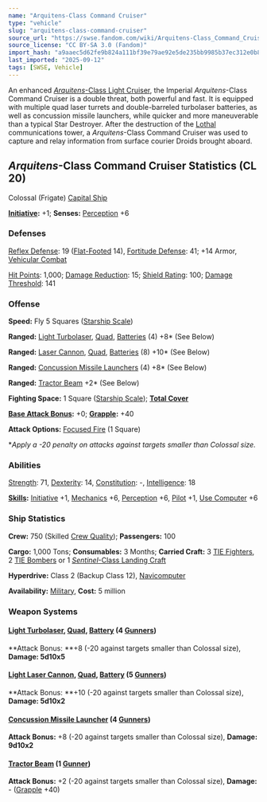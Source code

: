 ```yaml
---
name: "Arquitens-Class Command Cruiser"
type: "vehicle"
slug: "arquitens-class-command-cruiser"
source_url: "https://swse.fandom.com/wiki/Arquitens-Class_Command_Cruiser"
source_license: "CC BY-SA 3.0 (Fandom)"
import_hash: "a9aaec5d62fe9b824a111bf39e79ae92e5de235bb9985b37ec312e0b85ac28b4"
last_imported: "2025-09-12"
tags: [SWSE, Vehicle]
---
```

An enhanced [*Arquitens*-Class Light Cruiser](https://swse.fandom.com/wiki/Arquitens-Class_Light_Cruiser), the Imperial *Arquitens*-Class Command Cruiser is a double threat, both powerful and fast. It is equipped with multiple quad laser turrets and double-barreled turbolaser batteries, as well as concussion missile launchers, while quicker and more maneuverable than a typical Star Destroyer. After the destruction of the [Lothal](https://swse.fandom.com/wiki/Lothal) communications tower, a *Arquitens*-Class Command Cruiser was used to capture and relay information from surface courier Droids brought aboard.
## *Arquitens*-Class Command Cruiser Statistics (CL 20)
Colossal (Frigate) [Capital Ship](https://swse.fandom.com/wiki/Capital_Ship)

**[Initiative](https://swse.fandom.com/wiki/Initiative):** +1; **Senses:** [Perception](https://swse.fandom.com/wiki/Perception) +6
### Defenses
[Reflex Defense](https://swse.fandom.com/wiki/Reflex_Defense_(Vehicles)): 19 ([Flat-Footed](https://swse.fandom.com/wiki/Flat-Footed) 14), [Fortitude Defense](https://swse.fandom.com/wiki/Fortitude_Defense_(Vehicles)): 41; +14 Armor, [Vehicular Combat](https://swse.fandom.com/wiki/Vehicular_Combat)

[Hit Points](https://swse.fandom.com/wiki/Hit_Points): 1,000; [Damage Reduction](https://swse.fandom.com/wiki/Damage_Reduction): 15; [Shield Rating](https://swse.fandom.com/wiki/Shield_Rating): 100; [Damage Threshold](https://swse.fandom.com/wiki/Damage_Threshold_(Vehicles)): 141
### Offense
**Speed:** Fly 5 Squares ([Starship Scale](https://swse.fandom.com/wiki/Starship_Scale))

**Ranged:** [Light Turbolaser](https://swse.fandom.com/wiki/Light_Turbolaser), [Quad](https://swse.fandom.com/wiki/Quad), [Batteries](https://swse.fandom.com/wiki/Batteries) (4) +8* (See Below)

**Ranged:** [Laser Cannon](https://swse.fandom.com/wiki/Laser_Cannon), [Quad](https://swse.fandom.com/wiki/Quad), [Batteries](https://swse.fandom.com/wiki/Batteries) (8) +10* (See Below)

**Ranged:** [Concussion Missile Launchers](https://swse.fandom.com/wiki/Concussion_Missile_Launchers) (4) +8* (See Below)

**Ranged:** [Tractor Beam](https://swse.fandom.com/wiki/Tractor_Beam) +2* (See Below)

**Fighting Space:** 1 Square ([Starship Scale](https://swse.fandom.com/wiki/Starship_Scale)); **[Total Cover](https://swse.fandom.com/wiki/Total_Cover)**

**[Base Attack Bonus](https://swse.fandom.com/wiki/Base_Attack_Bonus):** +0; **[Grapple](https://swse.fandom.com/wiki/Grapple):** +40

**Attack Options:** [Focused Fire](https://swse.fandom.com/wiki/Focused_Fire) (1 Square)

**Apply a -20 penalty on attacks against targets smaller than Colossal size.*
### Abilities
[Strength](https://swse.fandom.com/wiki/Strength): 71, [Dexterity](https://swse.fandom.com/wiki/Dexterity): 14, [Constitution](https://swse.fandom.com/wiki/Constitution): -, [Intelligence](https://swse.fandom.com/wiki/Intelligence): 18

**[Skills](https://swse.fandom.com/wiki/Skills):** [Initiative](https://swse.fandom.com/wiki/Initiative) +1, [Mechanics](https://swse.fandom.com/wiki/Mechanics) +6, [Perception](https://swse.fandom.com/wiki/Perception) +6, [Pilot](https://swse.fandom.com/wiki/Pilot) +1, [Use Computer](https://swse.fandom.com/wiki/Use_Computer) +6
### Ship Statistics
**Crew:** 750 (Skilled [Crew Quality](https://swse.fandom.com/wiki/Crew_Quality)); **Passengers:** 100

**Cargo:** 1,000 Tons; **Consumables:** 3 Months; **Carried Craft:** 3 [TIE Fighters](https://swse.fandom.com/wiki/TIE_Fighters), 2 [TIE Bombers](https://swse.fandom.com/wiki/TIE_Bombers) or 1 [*Sentinel*-Class Landing Craft](https://swse.fandom.com/wiki/Sentinel-Class_Landing_Craft)

**Hyperdrive:** Class 2 (Backup Class 12), [Navicomputer](https://swse.fandom.com/wiki/Navicomputer)

**Availability:** [Military](https://swse.fandom.com/wiki/Military), **Cost:** 5 million 
### Weapon Systems
#### [**Light Turbolaser**](https://swse.fandom.com/wiki/Light_Turbolaser)**, [Quad](https://swse.fandom.com/wiki/Quad), [Battery](https://swse.fandom.com/wiki/Battery) (4 [Gunners](https://swse.fandom.com/wiki/Gunner))**
**Attack Bonus: **+8 (-20 against targets smaller than Colossal size), **Damage: 5d10x5** 
#### **[Light Laser Cannon](https://swse.fandom.com/wiki/Heavy_Laser_Cannon), [Quad](https://swse.fandom.com/wiki/Quad), [Battery](https://swse.fandom.com/wiki/Battery) (5 [Gunners](https://swse.fandom.com/wiki/Gunner))**
**Attack Bonus: **+10 (-20 against targets smaller than Colossal size), **Damage: 5d10x2** 
#### **[Concussion Missile Launcher](https://swse.fandom.com/wiki/Concussion_Missile_Launcher) (4 [Gunners](https://swse.fandom.com/wiki/Gunner))**
**Attack Bonus:** +8 (-20 against targets smaller than Colossal size), **Damage: 9d10x2**  
#### **[Tractor Beam](https://swse.fandom.com/wiki/Tractor_Beam) (1 [Gunner](https://swse.fandom.com/wiki/Gunner))**
**Attack Bonus:** +2 (-20 against targets smaller than Colossal size), **Damage:** - ([Grapple](https://swse.fandom.com/wiki/Grapple) +40)